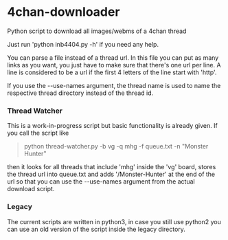 4chan-downloader
================

Python script to download all images/webms of a 4chan thread

Just run
'python inb4404.py -h'
if you need any help.

You can parse a file instead of a thread url. In this file you can put as many links as you want, you just have to make sure that there's one url per line. A line is considered to be a url if the first 4 letters of the line start with 'http'.

If you use the --use-names argument, the thread name is used to name the respective thread directory instead of the thread id.

### Thread Watcher ###

This is a work-in-progress script but basic functionality is already given. If you call the script like

> python thread-watcher.py -b vg -q mhg -f queue.txt -n "Monster Hunter"

then it looks for all threads that include 'mhg' inside the 'vg' board, stores the thread url into queue.txt and adds '/Monster-Hunter' at the end of the url so that you can use the --use-names argument from the actual download script.

### Legacy ###

The current scripts are written in python3, in case you still use python2 you can use an old version of the script inside the legacy directory.
